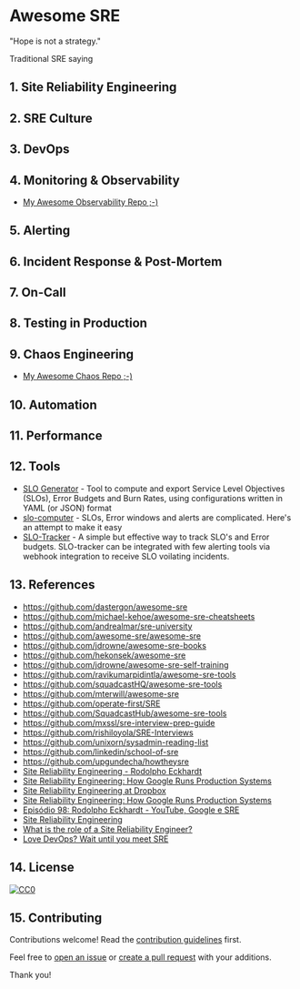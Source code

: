 # Awesome SRE

 "Hope is not a strategy."

Traditional SRE saying

## 1. Site Reliability Engineering

## 2. SRE Culture

## 3. DevOps

## 4. Monitoring & Observability

 * [My Awesome Observability Repo ;-)](https://github.com/adriannovegil/awesome-observability)

## 5. Alerting

## 6. Incident Response & Post-Mortem

## 7. On-Call

## 8. Testing in Production

## 9. Chaos Engineering

 * [My Awesome Chaos Repo ;-)](https://github.com/adriannovegil/awesome-chaos-engineering)

## 10. Automation

## 11. Performance

## 12. Tools

 * [SLO Generator](https://github.com/google/slo-generator) - Tool to compute and export Service Level Objectives (SLOs), Error Budgets and Burn Rates, using configurations written in YAML (or JSON) format
 * [slo-computer](https://github.com/last9/slo-computer) - SLOs, Error windows and alerts are complicated. Here's an attempt to make it easy
 * [SLO-Tracker](https://github.com/roshan8/slo-tracker) - A simple but effective way to track SLO's and Error budgets. SLO-tracker can be integrated with few alerting tools via webhook integration to receive SLO voilating incidents.

## 13. References

 * https://github.com/dastergon/awesome-sre
 * https://github.com/michael-kehoe/awesome-sre-cheatsheets
 * https://github.com/andrealmar/sre-university
 * https://github.com/awesome-sre/awesome-sre
 * https://github.com/jdrowne/awesome-sre-books
 * https://github.com/hekonsek/awesome-sre
 * https://github.com/jdrowne/awesome-sre-self-training
 * https://github.com/ravikumarpidintla/awesome-sre-tools
 * https://github.com/squadcastHQ/awesome-sre-tools
 * https://github.com/mterwill/awesome-sre
 * https://github.com/operate-first/SRE
 * https://github.com/SquadcastHub/awesome-sre-tools
 * https://github.com/mxssl/sre-interview-prep-guide
 * https://github.com/rishiloyola/SRE-Interviews
 * https://github.com/unixorn/sysadmin-reading-list
 * https://github.com/linkedin/school-of-sre
 * https://github.com/upgundecha/howtheysre
 * [Site Reliability Engineering - Rodolpho Eckhardt](https://www.youtube.com/watch?v=XI2zUFIsMwg)
 * [Site Reliability Engineering: How Google Runs Production Systems](https://www.amazon.com/gp/product/149192912X/ref=x_gr_w_bb?ie=UTF8&tag=x_gr_w_bb-20&linkCode=as2&camp=1789&creative=9325&creativeASIN=149192912X&SubscriptionId=1MGPYB6YW3HWK55XCGG2)
 * [Site Reliability Engineering at Dropbox](https://www.youtube.com/watch?v=ggizCjUCCqE)
 * [Site Reliability Engineering: How Google Runs Production Systems](https://www.goodreads.com/book/show/27968891-site-reliability-engineering)
 * [Episódio 98: Rodolpho Eckhardt - YouTube, Google e SRE](http://castalio.info/episodio-98-rodolpho-eckhardt-youtube-google-e-sre.html)
 * [Site Reliability Engineering](https://landing.google.com/sre/)
 * [What is the role of a Site Reliability Engineer?](https://cloudacademy.com/blog/what-is-the-role-of-a-site-reliability-engineer/)
 * [Love DevOps? Wait until you meet SRE](https://www.atlassian.com/it-unplugged/devops/site-reliability-engineering-sre)

## 14. License

[![CC0](https://mirrors.creativecommons.org/presskit/buttons/88x31/svg/cc-zero.svg)](https://creativecommons.org/publicdomain/zero/1.0)

## 15. Contributing

Contributions welcome! Read the [contribution guidelines](CONTRIBUTING.md) first.

Feel free to [open an issue](https://github.com/adriannovegil/awesome-observability/issues) or [create a pull request](https://github.com/adriannovegil/awesome-observability/pulls) with your additions.

Thank you!
